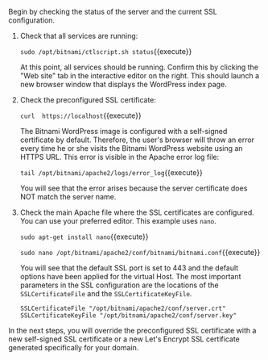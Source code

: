 Begin by checking the status of the server and the current SSL configuration.

1. Check that all services are running:

    `sudo /opt/bitnami/ctlscript.sh status`{{execute}}

    At this point, all services should be running. Confirm this by clicking the "Web site" tab in the interactive editor on the right. This should launch a new browser window that displays the WordPress index page.

2. Check the preconfigured SSL certificate:

    `curl  https://localhost`{{execute}}

    The Bitnami WordPress image is configured with a self-signed certificate by default. Therefore, the user's browser will throw an error every time he or she visits the Bitnami WordPress website using an HTTPS URL. This error is visible in the Apache error log file:

    `tail /opt/bitnami/apache2/logs/error_log`{{execute}}

    You will see that the error arises because the server certificate does NOT match the server name.

3. Check the main Apache file where the SSL certificates are configured. You can use your preferred editor. This example uses `nano`.

    `sudo apt-get install nano`{{execute}}

    `sudo nano /opt/bitnami/apache2/conf/bitnami/bitnami.conf`{{execute}}

    You will see that the default SSL port is set to 443 and the default options have been applied for the virtual Host. The most important parameters in the SSL configuration are the locations of the `SSLCertificateFile` and the `SSLCertificateKeyFile`.

    `SSLCertificateFile "/opt/bitnami/apache2/conf/server.crt"
   SSLCertificateKeyFile "/opt/bitnami/apache2/conf/server.key"`

In the next steps, you will override the preconfigured SSL certificate with a new self-signed SSL certificate or a new Let's Encrypt SSL certificate generated specifically for your domain.
